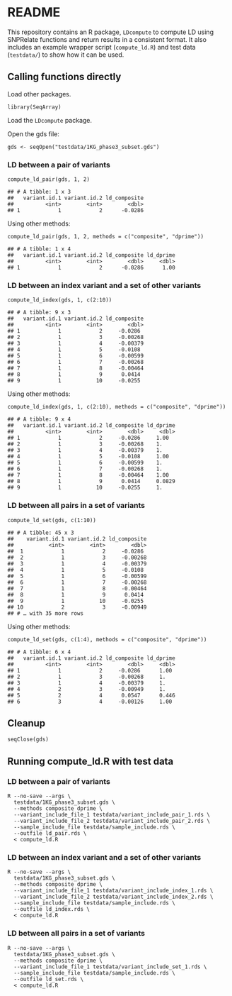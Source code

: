 
# README

This repository contains an R package, `LDcompute` to compute LD using
SNPRelate functions and return results in a consistent format. It also
includes an example wrapper script (`compute_ld.R`) and test data
(`testdata/`) to show how it can be used.

## Calling functions directly

Load other packages.

    library(SeqArray)

Load the `LDcompute` package.

Open the gds file:

    gds <- seqOpen("testdata/1KG_phase3_subset.gds")

### LD between a pair of variants

    compute_ld_pair(gds, 1, 2)

    ## # A tibble: 1 x 3
    ##   variant.id.1 variant.id.2 ld_composite
    ##          <int>        <int>        <dbl>
    ## 1            1            2      -0.0286

Using other methods:

    compute_ld_pair(gds, 1, 2, methods = c("composite", "dprime"))

    ## # A tibble: 1 x 4
    ##   variant.id.1 variant.id.2 ld_composite ld_dprime
    ##          <int>        <int>        <dbl>     <dbl>
    ## 1            1            2      -0.0286      1.00

### LD between an index variant and a set of other variants

    compute_ld_index(gds, 1, c(2:10))

    ## # A tibble: 9 x 3
    ##   variant.id.1 variant.id.2 ld_composite
    ##          <int>        <int>        <dbl>
    ## 1            1            2     -0.0286 
    ## 2            1            3     -0.00268
    ## 3            1            4     -0.00379
    ## 4            1            5     -0.0108 
    ## 5            1            6     -0.00599
    ## 6            1            7     -0.00268
    ## 7            1            8     -0.00464
    ## 8            1            9      0.0414 
    ## 9            1           10     -0.0255

Using other methods:

    compute_ld_index(gds, 1, c(2:10), methods = c("composite", "dprime"))

    ## # A tibble: 9 x 4
    ##   variant.id.1 variant.id.2 ld_composite ld_dprime
    ##          <int>        <int>        <dbl>     <dbl>
    ## 1            1            2     -0.0286     1.00  
    ## 2            1            3     -0.00268    1.    
    ## 3            1            4     -0.00379    1.    
    ## 4            1            5     -0.0108     1.00  
    ## 5            1            6     -0.00599    1.    
    ## 6            1            7     -0.00268    1.    
    ## 7            1            8     -0.00464    1.00  
    ## 8            1            9      0.0414     0.0829
    ## 9            1           10     -0.0255     1.

### LD between all pairs in a set of variants

    compute_ld_set(gds, c(1:10))

    ## # A tibble: 45 x 3
    ##    variant.id.1 variant.id.2 ld_composite
    ##           <int>        <int>        <dbl>
    ##  1            1            2     -0.0286 
    ##  2            1            3     -0.00268
    ##  3            1            4     -0.00379
    ##  4            1            5     -0.0108 
    ##  5            1            6     -0.00599
    ##  6            1            7     -0.00268
    ##  7            1            8     -0.00464
    ##  8            1            9      0.0414 
    ##  9            1           10     -0.0255 
    ## 10            2            3     -0.00949
    ## # … with 35 more rows

Using other methods:

    compute_ld_set(gds, c(1:4), methods = c("composite", "dprime"))

    ## # A tibble: 6 x 4
    ##   variant.id.1 variant.id.2 ld_composite ld_dprime
    ##          <int>        <int>        <dbl>     <dbl>
    ## 1            1            2     -0.0286      1.00 
    ## 2            1            3     -0.00268     1.   
    ## 3            1            4     -0.00379     1.   
    ## 4            2            3     -0.00949     1.   
    ## 5            2            4      0.0547      0.446
    ## 6            3            4     -0.00126     1.00

## Cleanup

    seqClose(gds)

## Running compute\_ld.R with test data

### LD between a pair of variants

    R --no-save --args \
      testdata/1KG_phase3_subset.gds \
      --methods composite dprime \
      --variant_include_file_1 testdata/variant_include_pair_1.rds \
      --variant_include_file_2 testdata/variant_include_pair_2.rds \
      --sample_include_file testdata/sample_include.rds \
      --outfile ld_pair.rds \
      < compute_ld.R

### LD between an index variant and a set of other variants

    R --no-save --args \
      testdata/1KG_phase3_subset.gds \
      --methods composite dprime \
      --variant_include_file_1 testdata/variant_include_index_1.rds \
      --variant_include_file_2 testdata/variant_include_index_2.rds \
      --sample_include_file testdata/sample_include.rds \
      --outfile ld_index.rds \
      < compute_ld.R

### LD between all pairs in a set of variants

    R --no-save --args \
      testdata/1KG_phase3_subset.gds \
      --methods composite dprime \
      --variant_include_file_1 testdata/variant_include_set_1.rds \
      --sample_include_file testdata/sample_include.rds \
      --outfile ld_set.rds \
      < compute_ld.R
